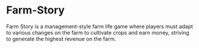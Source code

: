 # Farm-Story
Farm Story is a management-style farm life game where players must adapt to various changes on the farm to cultivate crops and earn money, striving to generate the highest revenue on the farm.
